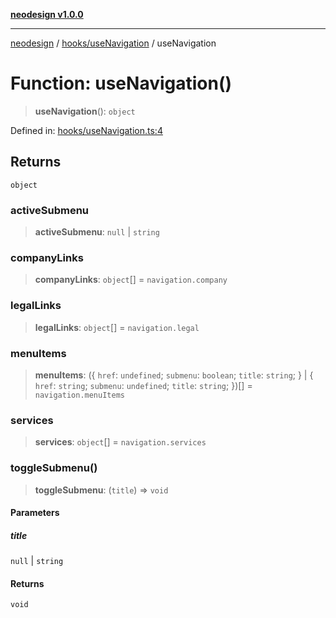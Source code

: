 [**neodesign v1.0.0**](../../../README.md)

***

[neodesign](../../../modules.md) / [hooks/useNavigation](../README.md) / useNavigation

# Function: useNavigation()

> **useNavigation**(): `object`

Defined in: [hooks/useNavigation.ts:4](https://github.com/mladjom/neodesign/blob/12ebc446849a001345c104056aef95c6372b148e/hooks/useNavigation.ts#L4)

## Returns

`object`

### activeSubmenu

> **activeSubmenu**: `null` \| `string`

### companyLinks

> **companyLinks**: `object`[] = `navigation.company`

### legalLinks

> **legalLinks**: `object`[] = `navigation.legal`

### menuItems

> **menuItems**: (\{ `href`: `undefined`; `submenu`: `boolean`; `title`: `string`; \} \| \{ `href`: `string`; `submenu`: `undefined`; `title`: `string`; \})[] = `navigation.menuItems`

### services

> **services**: `object`[] = `navigation.services`

### toggleSubmenu()

> **toggleSubmenu**: (`title`) => `void`

#### Parameters

##### title

`null` | `string`

#### Returns

`void`
